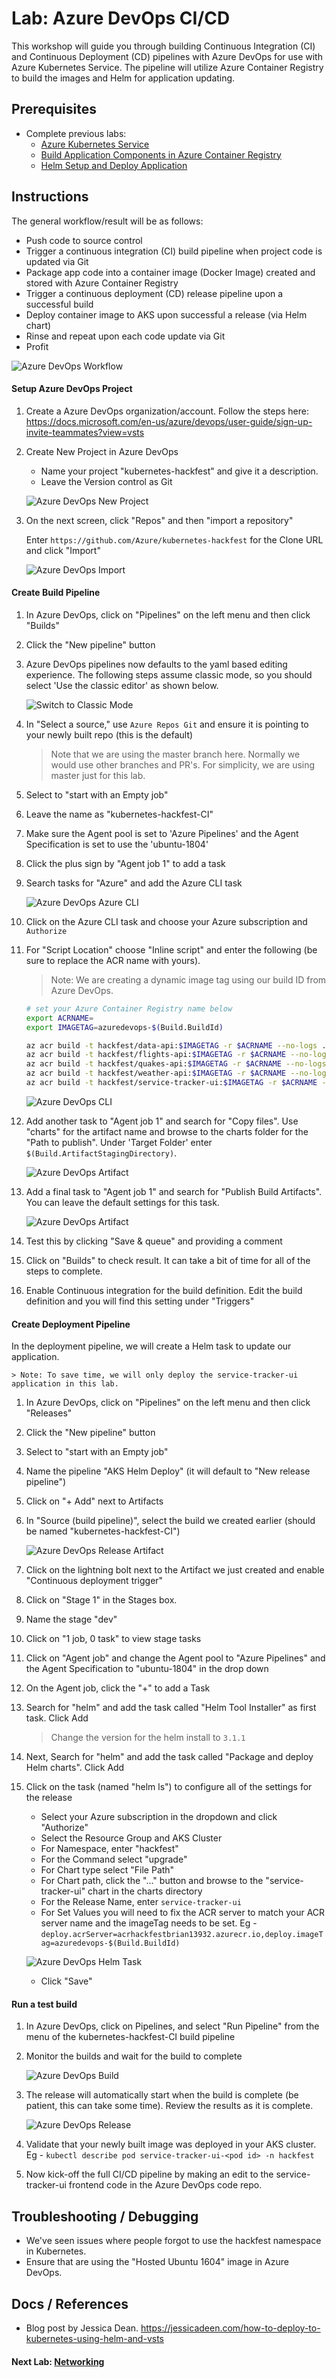 # Lab: Azure DevOps CI/CD

This workshop will guide you through building Continuous Integration (CI) and Continuous Deployment (CD) pipelines with Azure DevOps for use with Azure Kubernetes Service. The pipeline will utilize Azure Container Registry to build the images and Helm for application updating. 

## Prerequisites 

* Complete previous labs:
    * [Azure Kubernetes Service](../../create-aks-cluster/README.md)
    * [Build Application Components in Azure Container Registry](../../build-application/README.md)
    * [Helm Setup and Deploy Application](../../helm-setup-deploy/README.md)

## Instructions

The general workflow/result will be as follows:

* Push code to source control
* Trigger a continuous integration (CI) build pipeline when project code is updated via Git
* Package app code into a container image (Docker Image) created and stored with Azure Container Registry
* Trigger a continuous deployment (CD) release pipeline upon a successful build
* Deploy container image to AKS upon successful a release (via Helm chart)
* Rinse and repeat upon each code update via Git
* Profit

![Azure DevOps Workflow](workflow.png)

#### Setup Azure DevOps Project

1. Create a Azure DevOps organization/account. Follow the steps here: https://docs.microsoft.com/en-us/azure/devops/user-guide/sign-up-invite-teammates?view=vsts

1. Create New Project in Azure DevOps

    * Name your project "kubernetes-hackfest" and give it a description.
    * Leave the Version control as Git

    ![Azure DevOps New Project](azure-do-new-project.png)

1. On the next screen, click "Repos" and then "import a repository"

    Enter `https://github.com/Azure/kubernetes-hackfest` for the Clone URL and click "Import"
    
    ![Azure DevOps Import](azure-do-import.png)

#### Create Build Pipeline


1. In Azure DevOps, click on "Pipelines" on the left menu and then click "Builds"

1. Click the "New pipeline" button

1. Azure DevOps pipelines now defaults to the yaml based editing experience. The following steps assume classic mode, so you should select 'Use the classic editor' as shown below.

    ![Switch to Classic Mode](azure-do-use-classic.png)

1. In "Select a source," use `Azure Repos Git` and ensure it is pointing to your newly built repo (this is the default)
    > Note that we are using the master branch here. Normally we would use other branches and PR's. For simplicity, we are using master just for this lab.

1. Select to "start with an Empty job"

1. Leave the name as "kubernetes-hackfest-CI"

1. Make sure the Agent pool is set to 'Azure Pipelines' and the Agent Specification is set to use the 'ubuntu-1804'

1. Click the plus sign by "Agent job 1" to add a task

1. Search tasks for "Azure" and add the Azure CLI task

    ![Azure DevOps Azure CLI](azure-do-azurecli.png)

1. Click on the Azure CLI task and choose your Azure subscription and `Authorize`

1. For "Script Location" choose "Inline script" and enter the following (be sure to replace the ACR name with yours). 

    > Note: We are creating a dynamic image tag using our build ID from Azure DevOps.

    ```bash
    # set your Azure Container Registry name below
    export ACRNAME=
    export IMAGETAG=azuredevops-$(Build.BuildId)

    az acr build -t hackfest/data-api:$IMAGETAG -r $ACRNAME --no-logs ./app/data-api
    az acr build -t hackfest/flights-api:$IMAGETAG -r $ACRNAME --no-logs ./app/flights-api
    az acr build -t hackfest/quakes-api:$IMAGETAG -r $ACRNAME --no-logs ./app/quakes-api
    az acr build -t hackfest/weather-api:$IMAGETAG -r $ACRNAME --no-logs ./app/weather-api
    az acr build -t hackfest/service-tracker-ui:$IMAGETAG -r $ACRNAME --no-logs ./app/service-tracker-ui  
    ```

    ![Azure DevOps CLI](azure-do-cli.png)

1. Add another task to "Agent job 1" and search for "Copy files". Use "charts" for the artifact name and browse to the charts folder for the "Path to publish". Under 'Target Folder' enter `$(Build.ArtifactStagingDirectory)`.

    ![Azure DevOps Artifact](azure-do-artifact.png)

1. Add a final task to "Agent job 1" and search for "Publish Build Artifacts". You can leave the default settings for this task.

    ![Azure DevOps Artifact](azure-do-publish.png)

1. Test this by clicking "Save & queue" and providing a comment

1. Click on "Builds" to check result. It can take a bit of time for all of the steps to complete. 

1. Enable Continuous integration for the build definition. Edit the build definition and you will find this setting under "Triggers"

#### Create Deployment Pipeline

In the deployment pipeline, we will create a Helm task to update our application. 

    > Note: To save time, we will only deploy the service-tracker-ui application in this lab. 

1. In Azure DevOps, click on "Pipelines" on the left menu and then click "Releases"

1. Click the "New pipeline" button

1. Select to "start with an Empty job"

1. Name the pipeline "AKS Helm Deploy" (it will default to "New release pipeline")

1. Click on "+ Add" next to Artifacts

1. In "Source (build pipeline)", select the build we created earlier (should be named "kubernetes-hackfest-CI")

    ![Azure DevOps Release Artifact](azure-do-release-artifact.png)

1. Click on the lightning bolt next to the Artifact we just created and enable "Continuous deployment trigger"

1. Click on "Stage 1" in the Stages box.

1. Name the stage "dev"

1. Click on "1 job, 0 task" to view stage tasks

1. Click on "Agent job" and change the Agent pool to "Azure Pipelines" and the Agent Specification to "ubuntu-1804" in the drop down

1. On the Agent job, click the "+" to add a Task

1. Search for "helm" and add the task called "Helm Tool Installer" as first task. Click Add

    > Change the version for the helm install to `3.1.1`

1. Next, Search for "helm" and add the task called "Package and deploy Helm charts". Click Add

1. Click on the task (named "helm ls") to configure all of the settings for the release
    
    * Select your Azure subscription in the dropdown and click "Authorize"
    * Select the Resource Group and AKS Cluster
    * For Namespace, enter "hackfest"
    * For the Command select "upgrade"
    * For Chart type select "File Path"
    * For Chart path, click the "..." button and browse to the "service-tracker-ui" chart in the charts directory
    * For the Release Name, enter `service-tracker-ui`
    * For Set Values you will need to fix the ACR server to match your ACR server name and the imageTag needs to be set.
        Eg - `deploy.acrServer=acrhackfestbrian13932.azurecr.io,deploy.imageTag=azuredevops-$(Build.BuildId)`

    ![Azure DevOps Helm Task](azure-do-helm-task.png)

    * Click "Save"

#### Run a test build

1. In Azure DevOps, click on Pipelines, and select "Run Pipeline" from the menu of the kubernetes-hackfest-CI build pipeline

1. Monitor the builds and wait for the build to complete

    ![Azure DevOps Build](azure-do-build.png)

1. The release will automatically start when the build is complete (be patient, this can take some time). Review the results as it is complete. 

    ![Azure DevOps Release](azure-do-release.png)

1. Validate that your newly built image was deployed in your AKS cluster. Eg - `kubectl describe pod service-tracker-ui-<pod id> -n hackfest`

1. Now kick-off the full CI/CD pipeline by making an edit to the service-tracker-ui frontend code in the Azure DevOps code repo.

## Troubleshooting / Debugging

* We've seen issues where people forgot to use the hackfest namespace in Kubernetes. 
* Ensure that are using the "Hosted Ubuntu 1604" image in Azure DevOps. 

## Docs / References

* Blog post by Jessica Dean. https://jessicadeen.com/how-to-deploy-to-kubernetes-using-helm-and-vsts 

#### Next Lab: [Networking](../../networking/README.md)
